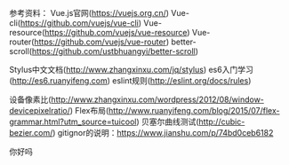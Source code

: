

参考资料：
Vue.js官网(https://vuejs.org.cn/)
Vue-cli(https://github.com/vuejs/vue-cli)
Vue-resource(https://github.com/vuejs/vue-resource)
Vue-router(https://github.com/vuejs/vue-router)
better-scroll(https://github.com/ustbhuangyi/better-scroll)

Stylus中文文档(http://www.zhangxinxu.com/jq/stylus)
es6入门学习(http://es6.ruanyifeng.com)
eslint规则(http://eslint.org/docs/rules)

设备像素比(http://www.zhangxinxu.com/wordpress/2012/08/window-devicepixelratio/)
Flex布局(http://www.ruanyifeng.com/blog/2015/07/flex-grammar.html?utm_source=tuicool)
贝塞尔曲线测试(http://cubic-bezier.com/)
gitignor的说明：https://www.jianshu.com/p/74bd0ceb6182

你好吗
